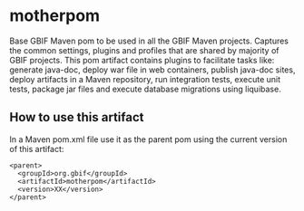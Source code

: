 # motherpom
Base GBIF Maven pom to be used in all the GBIF Maven projects. Captures the common settings, plugins and profiles that
are shared by majority of GBIF projects. This pom artifact contains plugins to facilitate tasks like: generate
java-doc, deploy war file in web containers, publish java-doc sites, deploy artifacts in a Maven repository, 
run integration tests, execute unit tests, package jar files and execute database migrations using liquibase.

## How to use this artifact
In a Maven pom.xml file use it as the parent pom using the current version of this artifact:

```
<parent>
  <groupId>org.gbif</groupId>
  <artifactId>motherpom</artifactId>
  <version>XX</version>
</parent>
```
